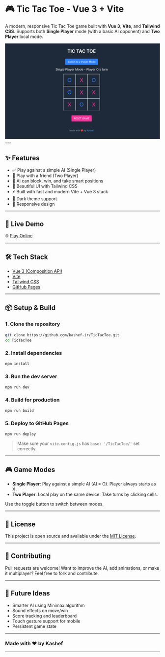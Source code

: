# 🎮 Tic Tac Toe - Vue 3 + Vite

A modern, responsive Tic Tac Toe game built with **Vue 3**, **Vite**, and **Tailwind CSS**.
Supports both **Single Player** mode (with a basic AI opponent) and **Two Player** local mode.

<img src="screenshot.png">
---

## ✨ Features

* ✅ Play against a simple AI (Single Player)
* 👯 Play with a friend (Two Player)
* 🧠 AI can block, win, and take smart positions
* 🎨 Beautiful UI with Tailwind CSS
* ⚡ Built with fast and modern Vite + Vue 3 stack
* 🌙 Dark theme support
* 📱 Responsive design

---

## 🚀 Live Demo

🌐 [Play Online](https://kashef-ir.github.io/TicTacToe)

---

## 🛠️ Tech Stack

* [Vue 3 (Composition API)](https://vuejs.org/)
* [Vite](https://vitejs.dev/)
* [Tailwind CSS](https://tailwindcss.com/)
* [GitHub Pages](https://pages.github.com/)

---

## 📦 Setup & Build

### 1. Clone the repository

```bash
git clone https://github.com/kashef-ir/TicTacToe.git
cd TicTacToe
```

### 2. Install dependencies

```bash
npm install
```

### 3. Run the dev server

```bash
npm run dev
```

### 4. Build for production

```bash
npm run build
```

### 5. Deploy to GitHub Pages

```bash
npm run deploy
```

> Make sure your `vite.config.js` has `base: '/TicTacToe/'` set correctly.

---

## 🎮 Game Modes

* **Single Player**: Play against a simple AI (AI = O). Player always starts as X.
* **Two Player**: Local play on the same device. Take turns by clicking cells.

Use the toggle button to switch between modes.

---

## 📌 License

This project is open source and available under the [MIT License](LICENSE).

---

## 🤝 Contributing

Pull requests are welcome!
Want to improve the AI, add animations, or make it multiplayer? Feel free to fork and contribute.

---

## 🧠 Future Ideas

* Smarter AI using Minimax algorithm
* Sound effects on move/win
* Score tracking and leaderboard
* Touch gesture support for mobile
* Persistent game state

---

### Made with ❤️ by Kashef

---
